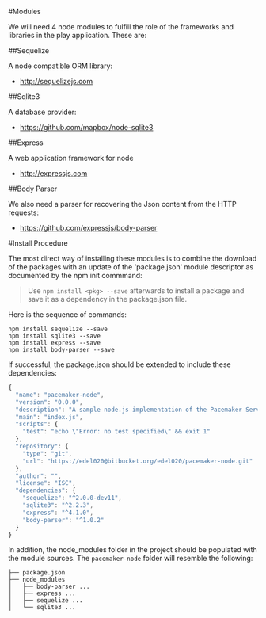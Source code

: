 #Modules

We will need 4 node modules to fulfill the role of the frameworks and libraries in the play application. These are:

##Sequelize

A node compatible ORM library:

- <http://sequelizejs.com>

##Sqlite3

A  database provider:

- <https://github.com/mapbox/node-sqlite3>

##Express

A web application framework for node

- <http://expressjs.com>

##Body Parser

We also need a parser for recovering the Json content from the HTTP requests:

- <https://github.com/expressjs/body-parser>


#Install Procedure

The most direct way of installing these modules is to combine the download of the packages with an update of the 'package.json' module descriptor as documented by the npm init commmand:

>Use `npm install <pkg> --save` afterwards to install a package and save it as a dependency in the package.json file.

Here is the sequence of commands:

~~~ 
npm install sequelize --save
npm install sqlite3 --save
npm install express --save
npm install body-parser --save
~~~

If successful, the package.json should be extended to include these dependencies:

~~~javascript
{
  "name": "pacemaker-node",
  "version": "0.0.0",
  "description": "A sample node.js implementation of the Pacemaker Service",
  "main": "index.js",
  "scripts": {
    "test": "echo \"Error: no test specified\" && exit 1"
  },
  "repository": {
    "type": "git",
    "url": "https://edel020@bitbucket.org/edel020/pacemaker-node.git"
  },
  "author": "",
  "license": "ISC",
  "dependencies": {
    "sequelize": "^2.0.0-dev11",
    "sqlite3": "^2.2.3",
    "express": "^4.1.0",
    "body-parser": "^1.0.2"
  }
}
~~~

In addition, the node_modules folder in the project should be populated with the module sources. The `pacemaker-node` folder will resemble the following:

~~~
├── package.json
├── node_modules
│   ├── body-parser ...
│   ├── express ...
│   ├── sequelize ...
│   └── sqlite3 ...
~~~
